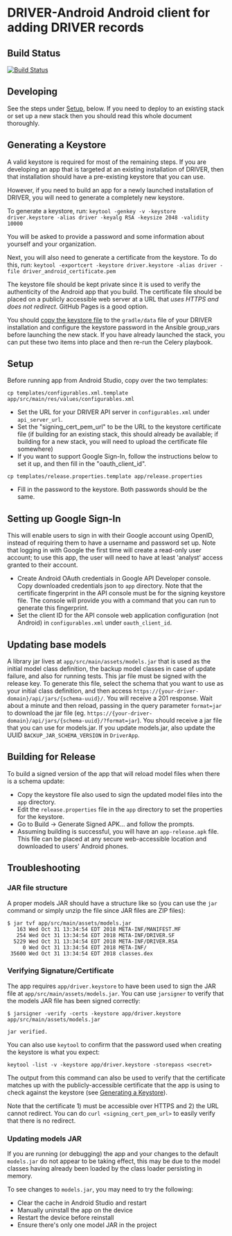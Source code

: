 # DRIVER-Android Android client for adding DRIVER records


## Build Status
[![Build Status](https://travis-ci.org/WorldBank-Transport/DRIVER-Android.svg?branch=develop)](https://travis-ci.org/WorldBank-Transport/DRIVER-Android)

## Developing
See the steps under [Setup](#setup), below. If you need to deploy to an existing stack or set up a new stack
then you should read this whole document thoroughly.

## Generating a Keystore
A valid keystore is required for most of the remaining steps. If you are developing an app that is
targeted at an existing installation of DRIVER, then that installation should have a pre-existing
keystore that you can use.

However, if you need to build an app for a newly launched installation of DRIVER, you will need to
generate a completely new keystore.

To generate a keystore, run:
`keytool -genkey -v -keystore driver.keystore -alias driver -keyalg RSA -keysize 2048 -validity 10000`

You will be asked to provide a password and some information about yourself and your organization.

Next, you will also need to generate a certificate from the keystore. To do this, run:
`keytool -exportcert -keystore driver.keystore -alias driver -file driver_android_certificate.pem`

The keystore file should be kept private since it is used to verify the authenticity of the Android
app that you build. The certificate file should be placed on a publicly accessible web server at a URL that _uses HTTPS and does not redirect_.
GitHub Pages is a good option.

You should [copy the keystore file](https://github.com/WorldBank-Transport/DRIVER/#developing) to the `gradle/data` file of your DRIVER installation and
configure the keystore password in the Ansible group\_vars before launching the new stack. If you
have already launched the stack, you can put these two items into place and then re-run the Celery
playbook.

## Setup
Before running app from Android Studio, copy over the two templates:
```
cp templates/configurables.xml.template app/src/main/res/values/configurables.xml
```

- Set the URL for your DRIVER API server in `configurables.xml` under `api_server_url`.
- Set the "signing\_cert\_pem\_url" to be the URL to the keystore certificate file (if building for
  an existing stack, this should already be available; if building for a new stack, you will need to
  upload the certificate file somewhere)
- If you want to support Google Sign-In, follow the instructions below to set it up, and then fill
  in the "oauth\_client\_id".

```
cp templates/release.properties.template app/release.properties
```

- Fill in the password to the keystore. Both passwords should be the same.

## Setting up Google Sign-In
This will enable users to sign in with their Google account using OpenID, instead of requiring them
to have a username and password set up. Note that logging in with Google the first time will create
a read-only user account; to use this app, the user will need to have at least 'analyst' access
granted to their account.

  - Create Android OAuth credentials in Google API Developer console. Copy downloaded credentials
    json to `app` directory.  Note that the certificate fingerprint in the API console must be for
    the signing keystore file.  The console will provide you with a command that you can run to
    generate this fingerprint.
  - Set the client ID for the API console web application configuration (not Android) in
    `configurables.xml` under `oauth_client_id`.

## Updating base models
A library jar lives at `app/src/main/assets/models.jar` that is used as the initial model class
definition, the backup model classes in case of update failure, and also for running tests. This jar
file must be signed with the release key. To generate this file, select the schema that you want to
use as your initial class definition, and then access
`https://{your-driver-domain}/api/jars/{schema-uuid}/`. You will receive a 201 response. Wait about a
minute and then reload, passing in the query parameter `format=jar` to download the jar file (eg. `https://{your-driver-domain}/api/jars/{schema-uuid}/?format=jar`). You should receive a jar file that you can use for models.jar. If you
update models.jar, also update the UUID `BACKUP_JAR_SCHEMA_VERSION` in `DriverApp`.

## Building for Release
To build a signed version of the app that will reload model files when there is a schema update:

  - Copy the keystore file also used to sign the updated model files into the `app` directory.
  - Edit the `release.properties` file in the `app` directory to set the properties for the
    keystore.
  - Go to Build -> Generate Signed APK... and follow the prompts.
  - Assuming building is successful, you will have an `app-release.apk` file. This file can be
    placed at any secure web-accessible location and downloaded to users' Android phones.

## Troubleshooting

### JAR file structure

A proper models JAR should have a structure like so (you can use the `jar` command or simply unzip the file since JAR files are ZIP files):

```
$ jar tvf app/src/main/assets/models.jar
   163 Wed Oct 31 13:34:54 EDT 2018 META-INF/MANIFEST.MF
   254 Wed Oct 31 13:34:54 EDT 2018 META-INF/DRIVER.SF
  5229 Wed Oct 31 13:34:54 EDT 2018 META-INF/DRIVER.RSA
     0 Wed Oct 31 13:34:54 EDT 2018 META-INF/
 35600 Wed Oct 31 13:34:54 EDT 2018 classes.dex
```

### Verifying Signature/Certificate

The app requires `app/driver.keystore` to have been used to sign the JAR file at `app/src/main/assets/models.jar`. You can use `jarsigner` to verify that the models JAR file has been signed correctly:

```
$ jarsigner -verify -certs -keystore app/driver.keystore app/src/main/assets/models.jar

jar verified.
```

You can also use `keytool` to confirm that the password used when creating the keystore is what you expect:

```
keytool -list -v -keystore app/driver.keystore -storepass <secret>
```

The output from this command can also be used to verify that the certificate matches up with the publicly-accessible certificate that the app is using to check against the keystore (see [Generating a Keystore](#generating-a-keystore)).

Note that the certificate 1) must be accessible over HTTPS and 2) the URL cannot redirect. You can do `curl <signing_cert_pem_url>` to easily verify that there is no redirect.

### Updating models JAR

If you are running (or debugging) the app and your changes to the default `models.jar` do not appear to be taking effect, this may be due to the model classes having already been loaded by the class loader persisting in memory.

To see changes to `models.jar`, you may need to try the following:

* Clear the cache in Android Studio and restart
* Manually uninstall the app on the device
* Restart the device before reinstall
* Ensure there's only one model JAR in the project

